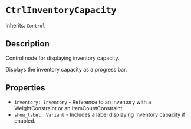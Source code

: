 # `CtrlInventoryCapacity`

Inherits: `Control`

## Description

Control node for displaying inventory capacity.

Displays the inventory capacity as a progress bar.

## Properties

* `inventory: Inventory` - Reference to an inventory with a WeightConstraint or an ItemCountConstraint.
* `show_label: Variant` - Includes a label displaying inventory capacity if enabled.

